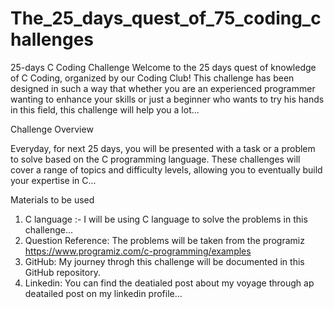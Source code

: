 # The_25_days_quest_of_75_coding_challenges
25-days C Coding Challenge 
Welcome to the 25 days quest of knowledge of C Coding, organized by our Coding Club! This challenge has been designed in such a way that whether you are an experienced programmer wanting to enhance your skills or just a beginner who wants to try his hands in this field, this challenge will help you a lot...

Challenge Overview

Everyday, for next 25 days, you will be presented with a task or a problem to solve based on the C programming language. These challenges will cover a range of topics and difficulty levels, allowing you to eventually build your expertise in C...

Materials to be used
1. C language :- I will be using C language to solve the problems in this challenge...
2. Question Reference: The problems will be taken from the programiz https://www.programiz.com/c-programming/examples
3. GitHub: My journey throgh this challenge will be documented in this GitHub repository.
4. Linkedin: You can find the deatialed post about my voyage through ap deatailed post on my linkedin profile...

